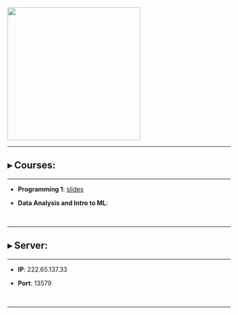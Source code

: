 <p float="left">
<img src="https://www.bioinfo-lab.com/img/road2ocean.jpg" height="300">
</p>

---------------------------------------

## ▸ Courses:

---------------------------------------

 * **Programming 1**: [slides](https://www.bioinfo-lab.com/courses/c01/)

 * **Data Analysis and Intro to ML**: 

&nbsp;&nbsp;

---------------------------------------
## ▸ Server:

---------------------------------------

 * **IP**: 222.65.137.33

 * **Port**: 13579

&nbsp;&nbsp;

---------------------------------------



